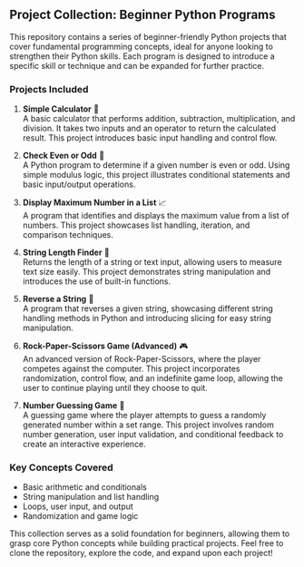 ## Project Collection: Beginner Python Programs

This repository contains a series of beginner-friendly Python projects that cover fundamental programming concepts, ideal for anyone looking to strengthen their Python skills. Each program is designed to introduce a specific skill or technique and can be expanded for further practice.

### Projects Included

1. **Simple Calculator** 🧮  
   A basic calculator that performs addition, subtraction, multiplication, and division. It takes two inputs and an operator to return the calculated result. This project introduces basic input handling and control flow.

2. **Check Even or Odd** 🔢  
   A Python program to determine if a given number is even or odd. Using simple modulus logic, this project illustrates conditional statements and basic input/output operations.

3. **Display Maximum Number in a List** 📈  
   A program that identifies and displays the maximum value from a list of numbers. This project showcases list handling, iteration, and comparison techniques.

4. **String Length Finder** 📝  
   Returns the length of a string or text input, allowing users to measure text size easily. This project demonstrates string manipulation and introduces the use of built-in functions.

5. **Reverse a String** 🔄  
   A program that reverses a given string, showcasing different string handling methods in Python and introducing slicing for easy string manipulation.

6. **Rock-Paper-Scissors Game (Advanced)** 🎮  
   An advanced version of Rock-Paper-Scissors, where the player competes against the computer. This project incorporates randomization, control flow, and an indefinite game loop, allowing the user to continue playing until they choose to quit.

7. **Number Guessing Game** 🔢  
   A guessing game where the player attempts to guess a randomly generated number within a set range. This project involves random number generation, user input validation, and conditional feedback to create an interactive experience.

### Key Concepts Covered
- Basic arithmetic and conditionals
- String manipulation and list handling
- Loops, user input, and output
- Randomization and game logic

This collection serves as a solid foundation for beginners, allowing them to grasp core Python concepts while building practical projects. Feel free to clone the repository, explore the code, and expand upon each project!
